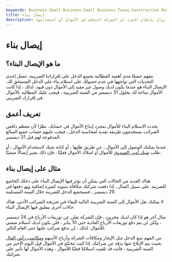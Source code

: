 ```yaml
---
keywords: Business,Small Business,Small Business Taxes,Constructive Receipt,Dividends,Fringe Benefit,Income,Tax Bracket,Tax Returns,Taxable Income,Taxes
title: إيصال بناء
description: الإيصال البناء هو عندما لا يتم استلام النقد فعليًا ، ولكن لا يزال بإمكان الفرد أو الشركة التحكم في الأموال أو استخدامها.
---
```


# إيصال بناء
## ما هو الإيصال البناء؟

نتفهم جميعًا مدى أهمية المطالبة بجميع الدخل على إقراراتنا الضريبية. تتمثل إحدى التحديات التي تواجهها في عدم حصولك على استلام بناء على الدخل المستحق لك. الإيصال البناء هو عندما يكون لديك وصول غير مقيد إلى الأموال دون قيود. لذلك ، إذا كانت الأموال متاحة لك بحلول 31 ديسمبر من السنة الضريبية ، فيجب عليك المطالبة بالأموال في إقرارك الضريبي.

## تعريف أعمق

يحدث الاستلام البناء للأموال بمجرد إيداع الأموال في حسابك. نظرًا لأن معظم دافعي الضرائب يستخدمون طريقة نقدية لمحاسبة الدخل ، فيجب عليهم حساب جميع المبالغ المدفوعة لهم قبل 31 ديسمبر.

عندما يمكنك الوصول إلى الأموال ، عن طريق طلبها ، أو كتابة شيك لاستخدام الأموال ، أو طلب [شيك أمين الصندوق](/cashierscheck) للأموال أو امتلاك الأموال فعليًا ، فإن ذلك يعتبر إيصالًا ضمنيًا.

## مثال على إيصال بناء

هناك العديد من الحالات التي يمكن أن يؤثر فيها الإيصال البناء على دخلك الخاضع للضريبة. على سبيل المثال ، إذا دفعت شركتك مكافأة سنوية كميزة إضافية [وتم](/fringe-benefits) دفعها في 29 ديسمبر ، فسيخضع الدخل للضريبة خلال السنة المستلمة.

لا يمكنك نقل الأموال إلى السنة الضريبية التالية للبقاء في شريحة الضرائب الأدنى. هناك حالات أخرى ينطبق فيها الإيصال البناء.

مثال آخر هو إذا كان لديك مخزون ، فإن الشركة تعلن عن توزيعات الأرباح في 24 ديسمبر ، ولكن لن يتم دفع توزيعات الأرباح العادية حتى 10 يناير ، فلن يكون لديك استلام ضمني للأموال. لذلك ، لن تدفع ضرائب عليها حتى العام التالي.

من المهم تتبع الدخل مثل الإيجار ومكافآت الشركة وأرباح الأسهم [ومكاسب رأس المال](/capitalgain) بحيث يتم الإبلاغ عنها بدقة عن ضرائبك. إذا كنت تتحكم في الأموال قبل اليوم الأخير من السنة الضريبية ، فأنت قد تلقيت استلامًا فعليًا للأموال ، وهذه الأموال لها تأثير على ضرائبك.

